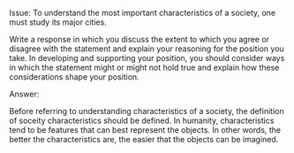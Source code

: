 Issue:
To understand the most important characteristics of a society, one must study its major cities.

Write a response in which you discuss the extent to which you agree or disagree with the statement and explain your reasoning for the position you take. In developing and supporting your position, you should consider ways in which the statement might or might not hold true and explain how these considerations shape your position.

Answer:

Before referring to understanding characteristics of a society, the definition of soceity characteristics should be defined. In humanity, characteristics tend to be features that can best represent the objects. In other words, the better the characteristics are, the easier that the objects can be imagined.   
